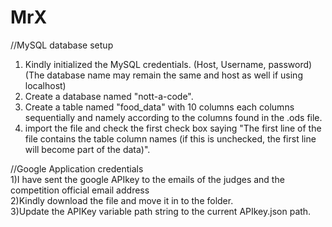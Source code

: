 # MrX

//MySQL database setup <br />
1) Kindly initialized the MySQL credentials. (Host, Username, password) (The database name may remain the same and host as well if using localhost) <br />
2) Create a database named "nott-a-code". <br />
3) Create a table named "food_data" with 10 columns each columns sequentially and namely according to the columns found in the .ods file.  <br />
4) import the file and check the first check box saying "The first line of the file contains the table column names (if this is unchecked, the first line will become part of the 
data)". <br />




//Google Application credentials <br />
1)I have sent the google APIkey to the emails of the judges and the competition official email address  <br />
2)Kindly download the file and move it in to the folder. <br />
3)Update the APIKey variable path string to the current APIkey.json path. <br />

